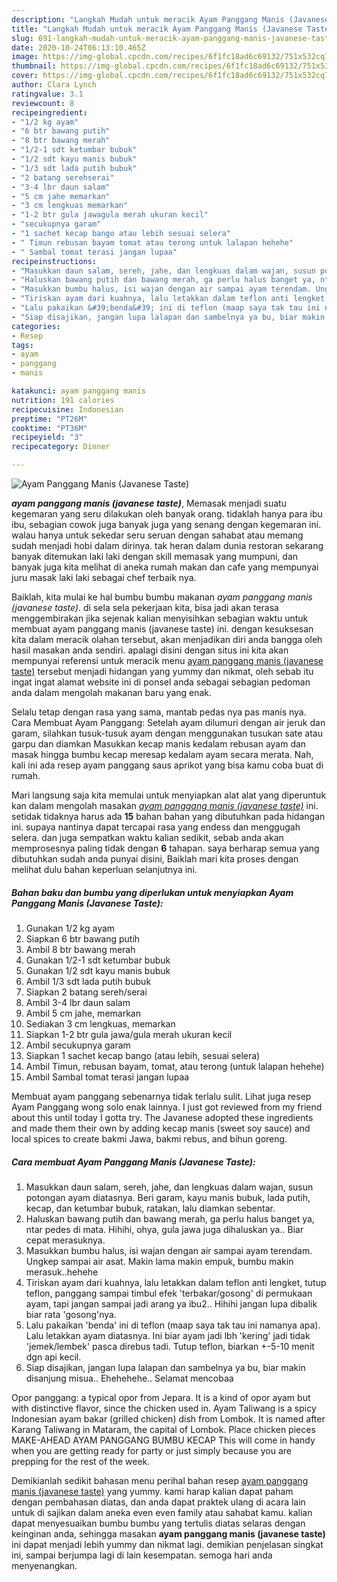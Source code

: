 ```yaml
---
description: "Langkah Mudah untuk meracik Ayam Panggang Manis (Javanese Taste) yang sempurna"
title: "Langkah Mudah untuk meracik Ayam Panggang Manis (Javanese Taste) yang sempurna"
slug: 691-langkah-mudah-untuk-meracik-ayam-panggang-manis-javanese-taste-yang-sempurna
date: 2020-10-24T06:13:10.465Z
image: https://img-global.cpcdn.com/recipes/6f1fc18ad6c69132/751x532cq70/ayam-panggang-manis-javanese-taste-foto-resep-utama.jpg
thumbnail: https://img-global.cpcdn.com/recipes/6f1fc18ad6c69132/751x532cq70/ayam-panggang-manis-javanese-taste-foto-resep-utama.jpg
cover: https://img-global.cpcdn.com/recipes/6f1fc18ad6c69132/751x532cq70/ayam-panggang-manis-javanese-taste-foto-resep-utama.jpg
author: Clara Lynch
ratingvalue: 3.1
reviewcount: 8
recipeingredient:
- "1/2 kg ayam"
- "6 btr bawang putih"
- "8 btr bawang merah"
- "1/2-1 sdt ketumbar bubuk"
- "1/2 sdt kayu manis bubuk"
- "1/3 sdt lada putih bubuk"
- "2 batang serehserai"
- "3-4 lbr daun salam"
- "5 cm jahe memarkan"
- "3 cm lengkuas memarkan"
- "1-2 btr gula jawagula merah ukuran kecil"
- "secukupnya garam"
- "1 sachet kecap bango atau lebih sesuai selera"
- " Timun rebusan bayam tomat atau terong untuk lalapan hehehe"
- " Sambal tomat terasi jangan lupaa"
recipeinstructions:
- "Masukkan daun salam, sereh, jahe, dan lengkuas dalam wajan, susun potongan ayam diatasnya. Beri garam, kayu manis bubuk, lada putih, kecap, dan ketumbar bubuk, ratakan, lalu diamkan sebentar."
- "Haluskan bawang putih dan bawang merah, ga perlu halus banget ya, ntar pedes di mata. Hihihi, ohya, gula jawa juga dihaluskan ya.. Biar cepat merasuknya."
- "Masukkan bumbu halus, isi wajan dengan air sampai ayam terendam. Ungkep sampai air asat. Makin lama makin empuk, bumbu makin merasuk..hehehe"
- "Tiriskan ayam dari kuahnya, lalu letakkan dalam teflon anti lengket, tutup teflon, panggang sampai timbul efek &#39;terbakar/gosong&#39; di permukaan ayam, tapi jangan sampai jadi arang ya ibu2.. Hihihi jangan lupa dibalik biar rata &#39;gosong&#39;nya."
- "Lalu pakaikan &#39;benda&#39; ini di teflon (maap saya tak tau ini namanya apa). Lalu letakkan ayam diatasnya. Ini biar ayam jadi lbh &#39;kering&#39; jadi tidak &#39;jemek/lembek&#39; pasca direbus tadi. Tutup teflon, biarkan +-5-10 menit dgn api kecil."
- "Siap disajikan, jangan lupa lalapan dan sambelnya ya bu, biar makin disanjung misua.. Ehehehehe.. Selamat mencobaa"
categories:
- Resep
tags:
- ayam
- panggang
- manis

katakunci: ayam panggang manis 
nutrition: 191 calories
recipecuisine: Indonesian
preptime: "PT26M"
cooktime: "PT36M"
recipeyield: "3"
recipecategory: Dinner

---
```



![Ayam Panggang Manis (Javanese Taste)](https://img-global.cpcdn.com/recipes/6f1fc18ad6c69132/751x532cq70/ayam-panggang-manis-javanese-taste-foto-resep-utama.jpg)

<b><i>ayam panggang manis (javanese taste)</i></b>, Memasak menjadi suatu kegemaran yang seru dilakukan oleh banyak orang. tidaklah hanya para ibu ibu, sebagian cowok juga banyak juga yang senang dengan kegemaran ini. walau hanya untuk sekedar seru seruan dengan sahabat atau memang sudah menjadi hobi dalam dirinya. tak heran dalam dunia restoran sekarang banyak ditemukan laki laki dengan skill memasak yang mumpuni, dan banyak juga kita melihat di aneka rumah makan dan cafe yang mempunyai juru masak laki laki sebagai chef terbaik nya.

Baiklah, kita mulai ke hal bumbu bumbu makanan <i>ayam panggang manis (javanese taste)</i>. di sela sela pekerjaan kita, bisa jadi akan terasa menggembirakan jika sejenak kalian menyisihkan sebagian waktu untuk membuat ayam panggang manis (javanese taste) ini. dengan kesuksesan kita dalam meracik olahan tersebut, akan menjadikan diri anda bangga oleh hasil masakan anda sendiri. apalagi disini dengan situs ini kita akan mempunyai referensi untuk meracik menu <u>ayam panggang manis (javanese taste)</u> tersebut menjadi hidangan yang yummy dan nikmat, oleh sebab itu ingat ingat alamat website ini di ponsel anda sebagai sebagian pedoman anda dalam mengolah makanan baru yang enak.

Selalu tetap dengan rasa yang sama, mantab pedas nya pas manis nya. Cara Membuat Ayam Panggang: Setelah ayam dilumuri dengan air jeruk dan garam, silahkan tusuk-tusuk ayam dengan menggunakan tusukan sate atau garpu dan diamkan Masukkan kecap manis kedalam rebusan ayam dan masak hingga bumbu kecap meresap kedalam ayam secara merata. Nah, kali ini ada resep ayam panggang saus aprikot yang bisa kamu coba buat di rumah.


Mari langsung saja kita memulai untuk menyiapkan alat alat yang diperuntuk kan dalam mengolah masakan <u><i>ayam panggang manis (javanese taste)</i></u> ini. setidak tidaknya harus ada <b>15</b> bahan bahan yang dibutuhkan pada hidangan ini. supaya nantinya dapat tercapai rasa yang endess dan menggugah selera. dan juga sempatkan waktu kalian sedikit, sebab anda akan memprosesnya paling tidak dengan <b>6</b> tahapan. saya berharap semua yang dibutuhkan sudah anda punyai disini, Baiklah mari kita proses dengan melihat dulu bahan keperluan selanjutnya ini.

<!--inarticleads1-->

##### Bahan baku dan bumbu yang diperlukan untuk menyiapkan Ayam Panggang Manis (Javanese Taste):

1. Gunakan 1/2 kg ayam
1. Siapkan 6 btr bawang putih
1. Ambil 8 btr bawang merah
1. Gunakan 1/2-1 sdt ketumbar bubuk
1. Gunakan 1/2 sdt kayu manis bubuk
1. Ambil 1/3 sdt lada putih bubuk
1. Siapkan 2 batang sereh/serai
1. Ambil 3-4 lbr daun salam
1. Ambil 5 cm jahe, memarkan
1. Sediakan 3 cm lengkuas, memarkan
1. Siapkan 1-2 btr gula jawa/gula merah ukuran kecil
1. Ambil secukupnya garam
1. Siapkan 1 sachet kecap bango (atau lebih, sesuai selera)
1. Ambil  Timun, rebusan bayam, tomat, atau terong (untuk lalapan hehehe)
1. Ambil  Sambal tomat terasi jangan lupaa


Membuat ayam panggang sebenarnya tidak terlalu sulit. Lihat juga resep Ayam Panggang wong solo enak lainnya. I just got reviewed from my friend about this until today I gotta try. The Javanese adopted these ingredients and made them their own by adding kecap manis (sweet soy sauce) and local spices to create bakmi Jawa, bakmi rebus, and bihun goreng. 

<!--inarticleads2-->

##### Cara membuat Ayam Panggang Manis (Javanese Taste):

1. Masukkan daun salam, sereh, jahe, dan lengkuas dalam wajan, susun potongan ayam diatasnya. Beri garam, kayu manis bubuk, lada putih, kecap, dan ketumbar bubuk, ratakan, lalu diamkan sebentar.
1. Haluskan bawang putih dan bawang merah, ga perlu halus banget ya, ntar pedes di mata. Hihihi, ohya, gula jawa juga dihaluskan ya.. Biar cepat merasuknya.
1. Masukkan bumbu halus, isi wajan dengan air sampai ayam terendam. Ungkep sampai air asat. Makin lama makin empuk, bumbu makin merasuk..hehehe
1. Tiriskan ayam dari kuahnya, lalu letakkan dalam teflon anti lengket, tutup teflon, panggang sampai timbul efek &#39;terbakar/gosong&#39; di permukaan ayam, tapi jangan sampai jadi arang ya ibu2.. Hihihi jangan lupa dibalik biar rata &#39;gosong&#39;nya.
1. Lalu pakaikan &#39;benda&#39; ini di teflon (maap saya tak tau ini namanya apa). Lalu letakkan ayam diatasnya. Ini biar ayam jadi lbh &#39;kering&#39; jadi tidak &#39;jemek/lembek&#39; pasca direbus tadi. Tutup teflon, biarkan +-5-10 menit dgn api kecil.
1. Siap disajikan, jangan lupa lalapan dan sambelnya ya bu, biar makin disanjung misua.. Ehehehehe.. Selamat mencobaa


Opor panggang: a typical opor from Jepara. It is a kind of opor ayam but with distinctive flavor, since the chicken used in. Ayam Taliwang is a spicy Indonesian ayam bakar (grilled chicken) dish from Lombok. It is named after Karang Taliwang in Mataram, the capital of Lombok. Place chicken pieces MAKE-AHEAD AYAM PANGGANG BUMBU KECAP This will come in handy when you are getting ready for party or just simply because you are prepping for the rest of the week. 

Demikianlah sedikit bahasan menu perihal bahan resep <u>ayam panggang manis (javanese taste)</u> yang yummy. kami harap kalian dapat paham dengan pembahasan diatas, dan anda dapat praktek ulang di acara lain untuk di sajikan dalam aneka even even family atau sahabat kamu. kalian dapat menyesuaikan bumbu bumbu yang tertulis diatas selaras dengan keinginan anda, sehingga masakan <b>ayam panggang manis (javanese taste)</b> ini dapat menjadi lebih yummy dan nikmat lagi. demikian penjelasan singkat ini, sampai berjumpa lagi di lain kesempatan. semoga hari anda menyenangkan.
